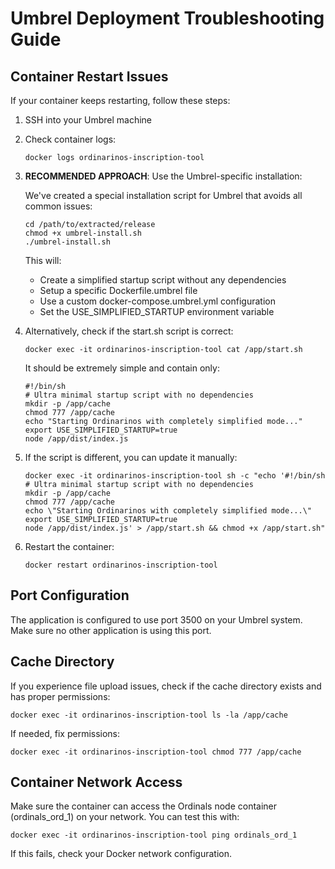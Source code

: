 # Umbrel Deployment Troubleshooting Guide

## Container Restart Issues

If your container keeps restarting, follow these steps:

1. SSH into your Umbrel machine

2. Check container logs:
   ```
   docker logs ordinarinos-inscription-tool
   ```

3. **RECOMMENDED APPROACH**: Use the Umbrel-specific installation:
   
   We've created a special installation script for Umbrel that avoids all common issues:
   
   ```
   cd /path/to/extracted/release
   chmod +x umbrel-install.sh
   ./umbrel-install.sh
   ```
   
   This will:
   - Create a simplified startup script without any dependencies
   - Setup a specific Dockerfile.umbrel file
   - Use a custom docker-compose.umbrel.yml configuration
   - Set the USE_SIMPLIFIED_STARTUP environment variable

4. Alternatively, check if the start.sh script is correct:
   ```
   docker exec -it ordinarinos-inscription-tool cat /app/start.sh
   ```
   It should be extremely simple and contain only:
   ```
   #!/bin/sh
   # Ultra minimal startup script with no dependencies
   mkdir -p /app/cache
   chmod 777 /app/cache
   echo "Starting Ordinarinos with completely simplified mode..."
   export USE_SIMPLIFIED_STARTUP=true
   node /app/dist/index.js
   ```

5. If the script is different, you can update it manually:
   ```
   docker exec -it ordinarinos-inscription-tool sh -c "echo '#!/bin/sh
   # Ultra minimal startup script with no dependencies
   mkdir -p /app/cache
   chmod 777 /app/cache
   echo \"Starting Ordinarinos with completely simplified mode...\"
   export USE_SIMPLIFIED_STARTUP=true
   node /app/dist/index.js' > /app/start.sh && chmod +x /app/start.sh"
   ```

6. Restart the container:
   ```
   docker restart ordinarinos-inscription-tool
   ```

## Port Configuration

The application is configured to use port 3500 on your Umbrel system. Make sure no other application is using this port.

## Cache Directory

If you experience file upload issues, check if the cache directory exists and has proper permissions:

```
docker exec -it ordinarinos-inscription-tool ls -la /app/cache
```

If needed, fix permissions:
```
docker exec -it ordinarinos-inscription-tool chmod 777 /app/cache
```

## Container Network Access

Make sure the container can access the Ordinals node container (ordinals_ord_1) on your network. You can test this with:

```
docker exec -it ordinarinos-inscription-tool ping ordinals_ord_1
```

If this fails, check your Docker network configuration.